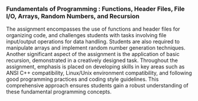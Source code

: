 ### Fundamentals of Programming : Functions, Header Files, File I/O, Arrays, Random Numbers, and Recursion
The assignment encompasses the use of functions and header files for organizing code, and challenges students with tasks involving file input/output operations for data handling. Students are also required to manipulate arrays and implement random number generation techniques. Another significant aspect of the assignment is the application of basic recursion, demonstrated in a creatively designed task. Throughout the assignment, emphasis is placed on developing skills in key areas such as ANSI C++ compatibility, Linux/Unix environment compatibility, and following good programming practices and coding style guidelines. This comprehensive approach ensures students gain a robust understanding of these fundamental programming concepts.
